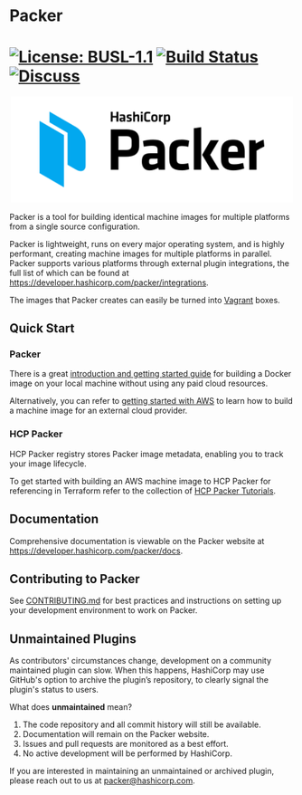 # Packer
[![License: BUSL-1.1](https://img.shields.io/badge/License-BUSL--1.1-yellow.svg)](LICENSE)
[![Build Status](https://github.com/hashicorp/packer/actions/workflows/build.yml/badge.svg)](https://github.com/hashicorp/packer/actions/workflows/build.yml)
[![Discuss](https://img.shields.io/badge/discuss-packer-3d89ff?style=flat)](https://discuss.hashicorp.com/c/packer)
===

<p align="center" style="text-align:center;">
  <a href="https://www.packer.io">
    <img alt="HashiCorp Packer logo" src="website/public/img/logo-packer-padded.svg" width="500" />
  </a>
</p>

Packer is a tool for building identical machine images for multiple platforms
from a single source configuration.

Packer is lightweight, runs on every major operating system, and is highly
performant, creating machine images for multiple platforms in parallel. Packer
supports various platforms through external plugin integrations, the full list of which can
be found at https://developer.hashicorp.com/packer/integrations.

The images that Packer creates can easily be turned into [Vagrant](http://www.vagrantup.com) boxes.

## Quick Start

### Packer 

There is a great [introduction and getting started guide](https://learn.hashicorp.com/tutorials/packer/get-started-install-cli)
for building a Docker image on your local machine without using any paid cloud resources. 

Alternatively, you can refer to [getting started with AWS](https://developer.hashicorp.com/packer/tutorials/aws-get-started) to
learn how to build a machine image for an external cloud provider. 

### HCP Packer

HCP Packer registry stores Packer image metadata, enabling you to track your image lifecycle. 

To get started with building an AWS machine image to HCP Packer for referencing in Terraform refer
to the collection of [HCP Packer Tutorials](https://developer.hashicorp.com/packer/tutorials/hcp-get-started).

## Documentation

Comprehensive documentation is viewable on the Packer website at https://developer.hashicorp.com/packer/docs.

## Contributing to Packer

See
[CONTRIBUTING.md](https://github.com/hashicorp/packer/blob/master/.github/CONTRIBUTING.md)
for best practices and instructions on setting up your development environment
to work on Packer.

## Unmaintained Plugins
As contributors' circumstances change, development on a community maintained
plugin can slow. When this happens, HashiCorp may use GitHub's option to archive the 
plugin’s repository, to clearly signal the plugin's status to users.

What does **unmaintained** mean?

1. The code repository and all commit history will still be available.
1. Documentation will remain on the Packer website.
1. Issues and pull requests are monitored as a best effort.
1. No active development will be performed by HashiCorp.

If you are interested in maintaining an unmaintained or archived plugin, please reach out to us at packer@hashicorp.com.



